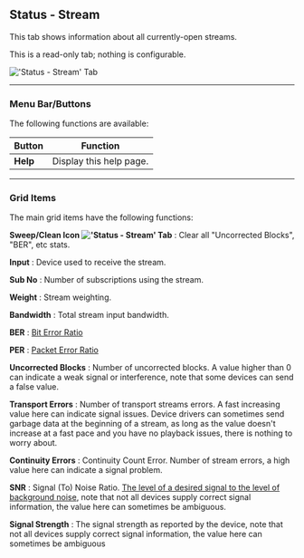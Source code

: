 ## Status - Stream

This tab shows information about all currently-open streams.

This is a read-only tab; nothing is configurable.

!['Status - Stream' Tab](static/img/doc/status_stream/tab.png)

---

### Menu Bar/Buttons

The following functions are available:

Button        | Function
--------------|---------
**Help**      | Display this help page.

---

### Grid Items

The main grid items have the following functions:

**Sweep/Clean Icon !['Status - Stream' Tab](static/icons/clean.png)**
: Clear all "Uncorrected Blocks", "BER", etc stats. 

**Input**
: Device used to receive the stream.

**Sub No**
: Number of subscriptions using the stream.

**Weight**
: Stream weighting. 

**Bandwidth**
: Total stream input bandwidth.

**BER**
: [Bit Error Ratio](https://en.wikipedia.org/wiki/Bit_error_rate)

**PER**
: [Packet Error Ratio](https://en.wikipedia.org/wiki/Bit_error_rate#Packet_error_ratio)

**Uncorrected Blocks**
: Number of uncorrected blocks. A value higher than 0 can indicate a 
weak signal or interference, note that some devices can send a false value.

**Transport Errors**
: Number of transport streams errors. A fast increasing value here can 
indicate signal issues. Device drivers can sometimes send garbage data at 
the beginning of a stream, as long as the value doesn't increase at a fast 
pace and you have no playback issues, there is nothing to worry about.

**Continuity Errors**
: Continuity Count Error. Number of stream errors, a high value here can indicate a signal problem.

**SNR**
: Signal (To) Noise Ratio. [The level of a desired signal to the level of background noise](https://en.wikipedia.org/wiki/Signal-to-noise_ratio), 
note that not all devices supply correct signal information, 
the value here can sometimes be ambiguous.

**Signal Strength**
: The signal strength as reported by the device, note that not all devices 
supply correct signal information, the value here can sometimes be ambiguous

